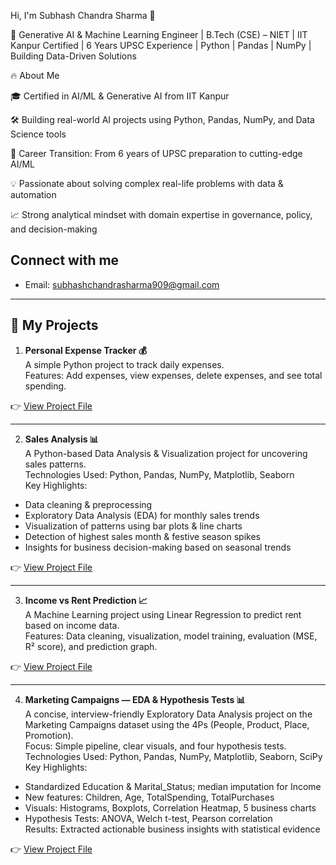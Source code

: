 Hi, I'm Subhash Chandra Sharma 👋

🚀 Generative AI & Machine Learning Engineer | B.Tech (CSE) – NIET | IIT Kanpur Certified | 6 Years UPSC Experience | Python | Pandas | NumPy | Building Data-Driven Solutions

🔥 About Me

🎓 Certified in AI/ML & Generative AI from IIT Kanpur

🛠 Building real-world AI projects using Python, Pandas, NumPy, and Data Science tools

🔄 Career Transition: From 6 years of UPSC preparation to cutting-edge AI/ML

💡 Passionate about solving complex real-life problems with data & automation

📈 Strong analytical mindset with domain expertise in governance, policy, and decision-making
## Connect with me
- Email: subhashchandrasharma909@gmail.com

---
## 📂 My Projects

1. **Personal Expense Tracker 💰**  
A simple Python project to track daily expenses.  
Features: Add expenses, view expenses, delete expenses, and see total spending.  

👉 [View Project File](https://github.com/subbhaaash/Personal-Expense-Tracker/blob/main/expense_tracker.py)

---

2. **Sales Analysis 📊**  
A Python-based Data Analysis & Visualization project for uncovering sales patterns.  
Technologies Used: Python, Pandas, NumPy, Matplotlib, Seaborn  
Key Highlights:  
- Data cleaning & preprocessing  
- Exploratory Data Analysis (EDA) for monthly sales trends  
- Visualization of patterns using bar plots & line charts  
- Detection of highest sales month & festive season spikes  
- Insights for business decision-making based on seasonal trends  

👉 [View Project File](https://github.com/subbhaaash/Sales-Analysis)

---

3. **Income vs Rent Prediction 📈**  
A Machine Learning project using Linear Regression to predict rent based on income data.  
Features: Data cleaning, visualization, model training, evaluation (MSE, R² score), and prediction graph.  

👉 [View Project File](https://github.com/subbhaaash/Income-vs-Rent-ML)

---

4. **Marketing Campaigns — EDA & Hypothesis Tests 📊**  
A concise, interview-friendly Exploratory Data Analysis project on the Marketing Campaigns dataset using the 4Ps (People, Product, Place, Promotion).  
Focus: Simple pipeline, clear visuals, and four hypothesis tests.  
Technologies Used: Python, Pandas, NumPy, Matplotlib, Seaborn, SciPy  
Key Highlights:  
- Standardized Education & Marital_Status; median imputation for Income  
- New features: Children, Age, TotalSpending, TotalPurchases  
- Visuals: Histograms, Boxplots, Correlation Heatmap, 5 business charts  
- Hypothesis Tests: ANOVA, Welch t-test, Pearson correlation  
Results: Extracted actionable business insights with statistical evidence  

👉 [View Project File](https://github.com/subbhaaash/marketing-campaigns-eda)
  






  



<!--
**subbhaaash/subbhaaash** is a ✨ _special_ ✨ repository because its `README.md` (this file) appears on your GitHub profile.

Here are some ideas to get you started:

- 🔭 I’m currently working on ...
- 🌱 I’m currently learning ...
- 👯 I’m looking to collaborate on ...
- 🤔 I’m looking for help with ...
- 💬 Ask me about ...
- 📫 How to reach me: ...
- 😄 Pronouns: ...
- ⚡ Fun fact: ...
-->
